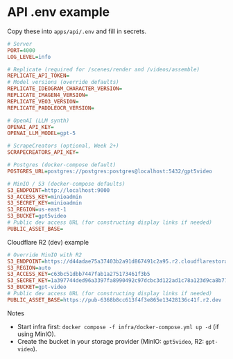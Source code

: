 # API .env example

Copy these into `apps/api/.env` and fill in secrets.

```ini
# Server
PORT=4000
LOG_LEVEL=info

# Replicate (required for /scenes/render and /videos/assemble)
REPLICATE_API_TOKEN=
# Model versions (override defaults)
REPLICATE_IDEOGRAM_CHARACTER_VERSION=
REPLICATE_IMAGEN4_VERSION=
REPLICATE_VEO3_VERSION=
REPLICATE_PADDLEOCR_VERSION=

# OpenAI (LLM synth)
OPENAI_API_KEY=
OPENAI_LLM_MODEL=gpt-5

# ScrapeCreators (optional, Week 2+)
SCRAPECREATORS_API_KEY=

# Postgres (docker-compose default)
POSTGRES_URL=postgres://postgres:postgres@localhost:5432/gpt5video

# MinIO / S3 (docker-compose defaults)
S3_ENDPOINT=http://localhost:9000
S3_ACCESS_KEY=minioadmin
S3_SECRET_KEY=minioadmin
S3_REGION=us-east-1
S3_BUCKET=gpt5video
# Public dev access URL (for constructing display links if needed)
PUBLIC_ASSET_BASE=
```

Cloudflare R2 (dev) example

```ini
# Override MinIO with R2
S3_ENDPOINT=https://d44adae75a37403b2a91d867491c2a95.r2.cloudflarestorage.com
S3_REGION=auto
S3_ACCESS_KEY=c63bc51dbb7447fab1a275173461f3b5
S3_SECRET_KEY=1a397744ded96a3397fa8990492c97dcbc3d122ad1c78a123d9ca8b77febc527
S3_BUCKET=gpt-video
# Public dev access URL (for constructing display links if needed)
PUBLIC_ASSET_BASE=https://pub-6368b8cc613f4f3e865e13428136c41f.r2.dev
```

Notes

- Start infra first: `docker compose -f infra/docker-compose.yml up -d` (if using MinIO).
- Create the bucket in your storage provider (MinIO: `gpt5video`, R2: `gpt-video`).
